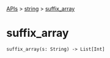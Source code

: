 [APIs](../index.md) > [string](./index.md) > [suffix_array]()

# suffix_array

```
suffix_array(s: String) -> List[Int]
```

